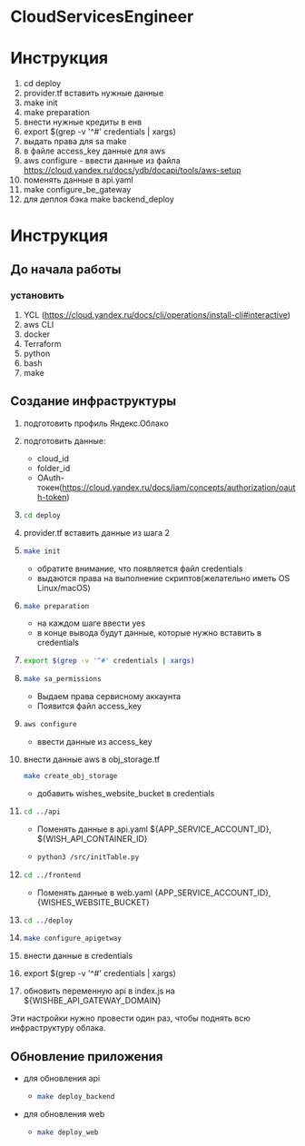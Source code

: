 # CloudServicesEngineer

# Инструкция

1. cd deploy
2. provider.tf вставить нужные данные
3. make init
4. make preparation
5. внести нужные кредиты в енв
6. export $(grep -v '^#' credentials | xargs)
7. выдать права для sa make
8. в файле access_key данные для aws
9. aws configure - ввести данные из файла https://cloud.yandex.ru/docs/ydb/docapi/tools/aws-setup
10. поменять данные в api.yaml
11. make configure_be_gateway
12. для деплоя бэка make backend_deploy




# Инструкция

## До начала работы
### установить 
1. YCL (https://cloud.yandex.ru/docs/cli/operations/install-cli#interactive)
2. aws CLI 
3. docker 
4. Terraform 
5. python 
6. bash
7. make

## Создание инфраструктуры
1. подготовить профиль Яндекс.Облако
2. подготовить данные:
   - cloud_id
   - folder_id
   - OAuth-токен(https://cloud.yandex.ru/docs/iam/concepts/authorization/oauth-token)
3. ```bash 
   cd deploy
   ```
4. provider.tf вставить данные из шага 2
5. ```bash 
   make init
   ```
   - обратите внимание, что появляется файл credentials
   - выдаются права на выполнение скриптов(желательно иметь OS Linux/macOS)

6. ```bash
   make preparation
   ```
   - на каждом шаге ввести yes
   - в конце вывода будут данные, которые нужно вставить в credentials

7. ```bash
   export $(grep -v '^#' credentials | xargs)
   ```
8. ```bash
   make sa_permissions
   ```
   - Выдаем права сервисному аккаунта
   - Появится файл access_key
9. ```bash
   aws configure
   ```
   - ввести данные из access_key
10. внести данные aws в obj_storage.tf
    ```bash
    make create_obj_storage
    ```
    - добавить wishes_website_bucket в credentials
11. ```bash 
    cd ../api
    ```
    - Поменять данные в api.yaml ${APP_SERVICE_ACCOUNT_ID}, ${WISH_API_CONTAINER_ID}
    - ```bash
      python3 /src/initTable.py
      ```
12. ```bash
    cd ../frontend
    ```
    - Поменять данные в web.yaml {APP_SERVICE_ACCOUNT_ID}, {WISHES_WEBSITE_BUCKET}

13. ```bash
    cd ../deploy
    ```
14. ```bash
    make configure_apigetway
    ```
15. внести данные в credentials
16. export $(grep -v '^#' credentials | xargs)
17. обновить переменную api в index.js на ${WISHBE_API_GATEWAY_DOMAIN}

Эти настройки нужно провести один раз, чтобы поднять всю инфраструктуру облака.
    

## Обновление приложения
- для обновления api
  - ```bash 
    make deploy_backend
    ```
- для обновления web
  - ```bash 
    make deploy_web
    ```
